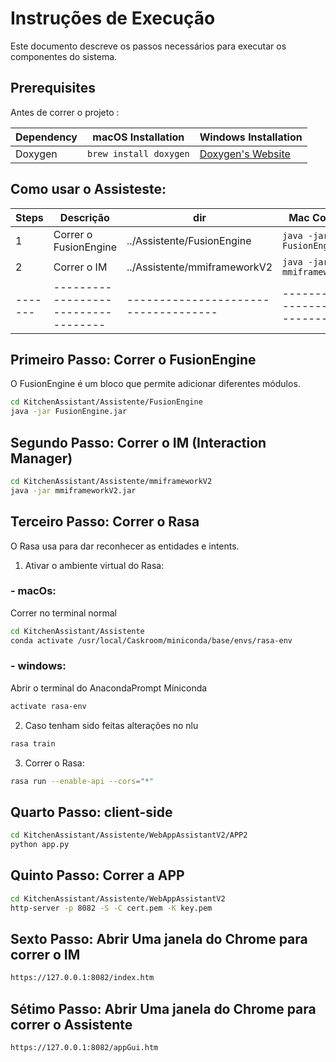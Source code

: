 # Instruções de Execução

Este documento descreve os passos necessários para executar os componentes do sistema.

## Prerequisites

Antes de correr o projeto :

| Dependency | macOS Installation           | Windows Installation                           |
|------------|------------------------------|-----------------------------------------------|
| Doxygen    | `brew install doxygen`       | [Doxygen's Website](https://www.doxygen.nl/index.html) |


## Como usar o Assisteste:

| Steps | Descrição                  | dir                          | Mac Commands                       | Win Commands                       |  
|-------|----------------------------|------------------------------|------------------------------------|------------------------------------|
|   1   | Correr o FusionEngine      | ../Assistente/FusionEngine   | `java -jar FusionEngine.jar`        | `java -jar FusionEngine.jar`       |
|   2   | Correr o IM                | ../Assistente/mmiframeworkV2 | `java -jar mmiframeworkV2.jar`      | `java -jar mmiframeworkV2.jar`     |
|-------|-----------------------------------|------------------------------------|------------------------------------|


## Primeiro Passo: Correr o FusionEngine

O FusionEngine é um bloco que permite adicionar diferentes módulos.

```bash
cd KitchenAssistant/Assistente/FusionEngine
java -jar FusionEngine.jar
```

## Segundo Passo: Correr o IM (Interaction Manager)

```bash
cd KitchenAssistant/Assistente/mmiframeworkV2
java -jar mmiframeworkV2.jar
```

## Terceiro Passo: Correr o Rasa

O Rasa usa para dar reconhecer as entidades e intents.

1. Ativar o ambiente virtual do Rasa:
### - macOs:
Correr no terminal normal

```bash
cd KitchenAssistant/Assistente
conda activate /usr/local/Caskroom/miniconda/base/envs/rasa-env
```

### - windows:
Abrir o terminal do AnacondaPrompt Miniconda

```bash
activate rasa-env
```

2. Caso tenham sido feitas alterações no nlu 

```bash
rasa train
``` 

3. Correr o Rasa:

```bash
rasa run --enable-api --cors="*"
```

## Quarto Passo: client-side 

```bash
cd KitchenAssistant/Assistente/WebAppAssistantV2/APP2
python app.py
```

## Quinto Passo: Correr a APP

```bash
cd KitchenAssistant/Assistente/WebAppAssistantV2
http-server -p 8082 -S -C cert.pem -K key.pem
```

## Sexto Passo: Abrir Uma janela do Chrome para correr o IM         

```bash
https://127.0.0.1:8082/index.htm
```

## Sétimo Passo: Abrir Uma janela do Chrome para correr o Assistente 

```bash
https://127.0.0.1:8082/appGui.htm
```
